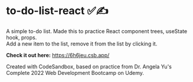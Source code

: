 # to-do-list-react :white_check_mark::writing_hand:
A simple to-do list. Made this to practice React component trees, useState hook, props. 
<br>
Add a new item to the list, remove it from the list by clicking it.

<b>Check it out here:</b> https://6h6jeu.csb.app/

Created with CodeSandbox, based on practice from Dr. Angela Yu's Complete 2022 Web Development Bootcamp on Udemy.

